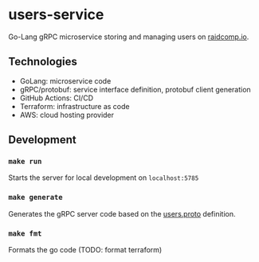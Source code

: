 # users-service

Go-Lang gRPC microservice storing and managing users on [raidcomp.io](raidcomp.io).

## Technologies

- GoLang: microservice code
- gRPC/protobuf: service interface definition, protobuf client generation
- GitHub Actions: CI/CD
- Terraform: infrastructure as code
- AWS: cloud hosting provider

## Development

### `make run`

Starts the server for local development on `localhost:5785`

### `make generate`

Generates the gRPC server code based on the [users.proto](/proto/users.proto) definition.

### `make fmt`

Formats the go code (TODO: format terraform)

